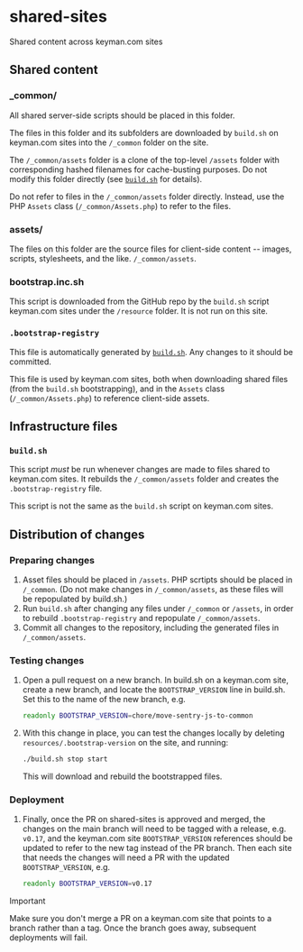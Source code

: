 # shared-sites
Shared content across keyman.com sites

## Shared content

### _common/

All shared server-side scripts should be placed in this folder.

The files in this folder and its subfolders are downloaded by `build.sh` on
keyman.com sites into the `/_common` folder on the site.

The `/_common/assets` folder is a clone of the top-level `/assets` folder with
corresponding hashed filenames for cache-busting purposes. Do not modify this
folder directly (see [`build.sh`](#buildsh) for details).

Do not refer to files in the `/_common/assets` folder directly. Instead, use the
PHP `Assets` class (`/_common/Assets.php`) to refer to the files.

### assets/

The files on this folder are the source files for client-side content -- images,
scripts, stylesheets, and the like. `/_common/assets`.

### bootstrap.inc.sh

This script is downloaded from the GitHub repo by the `build.sh` script
keyman.com sites under the `/resource` folder. It is not run on this site.

### `.bootstrap-registry`

This file is automatically generated by [`build.sh`](#buildsh). Any changes to
it should be committed.

This file is used by keyman.com sites, both when downloading shared files (from
the `build.sh` bootstrapping), and in the `Assets` class (`/_common/Assets.php`)
to reference client-side assets.

## Infrastructure files

### `build.sh`

This script _must_ be run whenever changes are made to files shared to
keyman.com sites. It rebuilds the `/_common/assets` folder and creates the
`.bootstrap-registry` file.

This script is not the same as the `build.sh` script on keyman.com sites.

## Distribution of changes

### Preparing changes

1. Asset files should be placed in `/assets`. PHP scrtipts should be placed in
   `/_common`. (Do not make changes in `/_common/assets`, as these files will be
   repopulated by build.sh.)
2. Run `build.sh` after changing any files under `/_common` or `/assets`, in
   order to rebuild `.bootstrap-registry` and repopulate `/_common/assets`.
3. Commit all changes to the repository, including the generated files in
   `/_common/assets`.

### Testing changes

1. Open a pull request on a new branch. In build.sh on a keyman.com site, create
   a new branch, and locate the `BOOTSTRAP_VERSION` line in build.sh. Set this
   to the name of the new branch, e.g.

   ```sh
   readonly BOOTSTRAP_VERSION=chore/move-sentry-js-to-common
   ```

2. With this change in place, you can test the changes locally by deleting
   `resources/.bootstrap-version` on the site, and running:

   ```sh
   ./build.sh stop start
   ```

   This will download and rebuild the bootstrapped files.

### Deployment

1. Finally, once the PR on shared-sites is approved and merged, the changes on
   the main branch will need to be tagged with a release, e.g. `v0.17`, and the
   keyman.com site `BOOTSTRAP_VERSION` references should be updated to refer to
   the new tag instead of the PR branch. Then each site that needs the changes
   will need a PR with the updated `BOOTSTRAP_VERSION`, e.g.

   ```sh
   readonly BOOTSTRAP_VERSION=v0.17
   ```

> [!IMPORTANT]
> Make sure you don't merge a PR on a keyman.com site that points
> to a branch rather than a tag. Once the branch goes away, subsequent
> deployments will fail.
